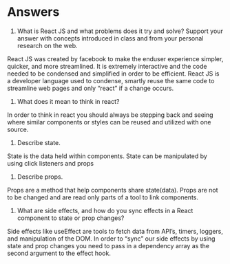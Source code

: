 # Answers

1. What is React JS and what problems does it try and solve? Support your answer with concepts introduced in class and from your personal research on the web.

React JS was created by facebook to make the enduser experience simpler, quicker, and more streamlined.
It is extremely interactive and the code needed to be condensed and simplified in order to be efficient.
 React JS is a developer language used to condense, smartly reuse the same code to streamline web pages and only “react” if a change occurs.

1. What does it mean to think in react?

In order to think in react you should always be stepping back and seeing where similar components or styles can be reused and utilized with one source.


1. Describe state.

State is the data held within components. State can be manipulated by using click listeners and props


1. Describe props.

Props are a method that help components share state(data). Props are not to be changed and are read only parts of a tool to link components.

1. What are side effects, and how do you sync effects in a React component to state or prop changes?

Side effects like useEffect are tools to fetch data from API’s, timers, loggers, and manipulation of the DOM. In order to “sync” our side effects by using state and prop changes you need to pass in a dependency array as the second argument to the effect hook.

